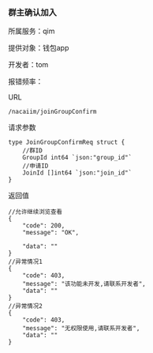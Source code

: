 ### 群主确认加入

所属服务：qim

提供对象：钱包app

开发者：tom

报错频率：

URL

```
/nacaiim/joinGroupConfirm
```

请求参数

    type JoinGroupConfirmReq struct {
    	//群ID
    	GroupId int64 `json:"group_id"`
    	//申请ID
    	JoinId []int64 `json:"join_id"`
    }

返回值

```
//允许继续浏览查看
{
    "code": 200,
    "message": "OK",

    "data": ""
}
//异常情况1
{
    "code": 403,
    "message": "该功能未开发,请联系开发者",    
    "data": ""
}
//异常情况2
{
    "code": 403,
    "message": "无权限使用,请联系开发者",    
    "data": ""
}
```



